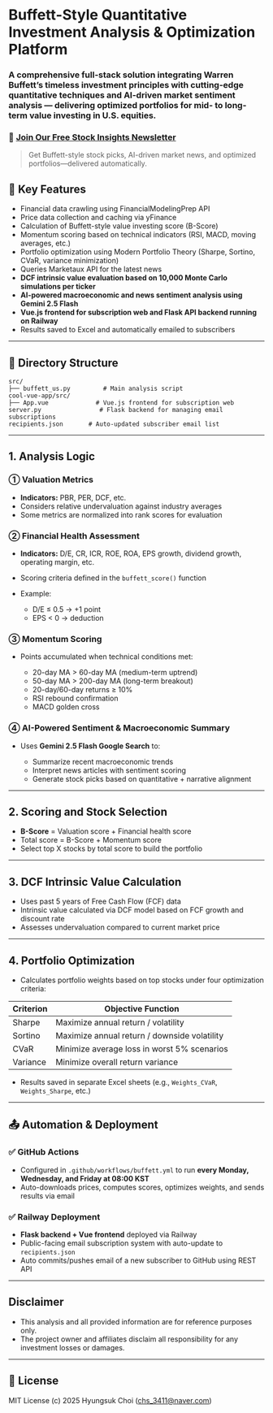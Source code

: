# Buffett-Style Quantitative Investment Analysis & Optimization Platform

### A comprehensive full-stack solution integrating Warren Buffett’s timeless investment principles with cutting-edge quantitative techniques and AI-driven market sentiment analysis — delivering optimized portfolios for mid- to long-term value investing in U.S. equities.


### 💌 [Join Our Free Stock Insights Newsletter](https://portfolio-production-54cf.up.railway.app/)

> Get Buffett-style stock picks, AI-driven market news, and optimized portfolios—delivered automatically.


## 🔧 Key Features

* Financial data crawling using FinancialModelingPrep API
* Price data collection and caching via yFinance
* Calculation of Buffett-style value investing score (B-Score)
* Momentum scoring based on technical indicators (RSI, MACD, moving averages, etc.)
* Portfolio optimization using Modern Portfolio Theory (Sharpe, Sortino, CVaR, variance minimization)
* Queries Marketaux API for the latest news
* **DCF intrinsic value evaluation based on 10,000 Monte Carlo simulations per ticker**
* **AI-powered macroeconomic and news sentiment analysis using Gemini 2.5 Flash**
* **Vue.js frontend for subscription web and Flask API backend running on Railway**
* Results saved to Excel and automatically emailed to subscribers

---

## 📁 Directory Structure

```
src/
├── buffett_us.py         # Main analysis script
cool-vue-app/src/
├── App.vue             # Vue.js frontend for subscription web
server.py                # Flask backend for managing email subscriptions
recipients.json       # Auto-updated subscriber email list
```

---

## 1. Analysis Logic

### ① Valuation Metrics

* **Indicators:** PBR, PER, DCF, etc.
* Considers relative undervaluation against industry averages
* Some metrics are normalized into rank scores for evaluation

### ② Financial Health Assessment

* **Indicators:** D/E, CR, ICR, ROE, ROA, EPS growth, dividend growth, operating margin, etc.
* Scoring criteria defined in the `buffett_score()` function
* Example:

  * D/E ≤ 0.5 → +1 point
  * EPS < 0 → deduction

### ③ Momentum Scoring

* Points accumulated when technical conditions met:

  * 20-day MA > 60-day MA (medium-term uptrend)
  * 50-day MA > 200-day MA (long-term breakout)
  * 20-day/60-day returns ≥ 10%
  * RSI rebound confirmation
  * MACD golden cross

### ④ AI-Powered Sentiment & Macroeconomic Summary

* Uses **Gemini 2.5 Flash Google Search** to:

  * Summarize recent macroeconomic trends
  * Interpret news articles with sentiment scoring
  * Generate stock picks based on quantitative + narrative alignment

---

## 2. Scoring and Stock Selection

* **B-Score** = Valuation score + Financial health score
* Total score = B-Score + Momentum score
* Select top X stocks by total score to build the portfolio

---

## 3. DCF Intrinsic Value Calculation

* Uses past 5 years of Free Cash Flow (FCF) data
* Intrinsic value calculated via DCF model based on FCF growth and discount rate
* Assesses undervaluation compared to current market price

---

## 4. Portfolio Optimization

* Calculates portfolio weights based on top stocks under four optimization criteria:

| Criterion | Objective Function                           |
| --------- | -------------------------------------------- |
| Sharpe    | Maximize annual return / volatility          |
| Sortino   | Maximize annual return / downside volatility |
| CVaR      | Minimize average loss in worst 5% scenarios  |
| Variance  | Minimize overall return variance             |

* Results saved in separate Excel sheets (e.g., `Weights_CVaR`, `Weights_Sharpe`, etc.)

---

## 📤 Automation & Deployment

### ✅ GitHub Actions

* Configured in `.github/workflows/buffett.yml` to run **every Monday, Wednesday, and Friday at 08:00 KST**
* Auto-downloads prices, computes scores, optimizes weights, and sends results via email

### ✅ Railway Deployment

* **Flask backend + Vue frontend** deployed via Railway
* Public-facing email subscription system with auto-update to `recipients.json`
* Auto commits/pushes email of a new subscriber to GitHub using REST API

---

## Disclaimer

* This analysis and all provided information are for reference purposes only.
* The project owner and affiliates disclaim all responsibility for any investment losses or damages.

---

## 📜 License

MIT License
(c) 2025 Hyungsuk Choi ([chs\_3411@naver.com](mailto:chs_3411@naver.com))
